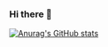 ### Hi there 👋

[![Anurag's GitHub stats](https://github-readme-stats.vercel.app/api?username=hiagozavarize)](https://github.com/anuraghazra/github-readme-stats)
<!--
**hiagozavarize/hiagozavarize** is a ✨ _special_ ✨ repository because its `README.md` (this file) appears on your GitHub profile.

Here are some ideas to get you started:

- 🔭 I’m currently working on ...
- 🌱 I’m currently learning ...
- 👯 I’m looking to collaborate on ...
- 🤔 I’m looking for help with ...
- 💬 Ask me about ...
- 📫 How to reach me: ...
- 😄 Pronouns: ...
- ⚡ Fun fact: ...
-->
